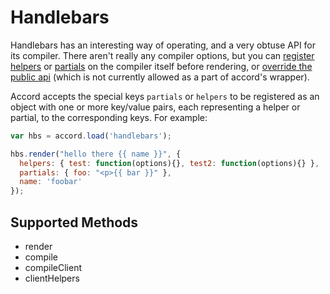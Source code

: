 # Handlebars
Handlebars has an interesting way of operating, and a very obtuse API for its compiler. There aren't really any compiler options, but you can [register helpers](https://github.com/wycats/handlebars.js/#block-helpers) or [partials](https://github.com/wycats/handlebars.js/#partials) on the compiler itself before rendering, or [override the public api](https://github.com/wycats/handlebars.js/blob/7f6ef1dd38794f12aee33c76c04f604a7651810b/lib/handlebars/compiler/javascript-compiler.js#L10) (which is not currently allowed as a part of accord's wrapper).

Accord accepts the special keys `partials` or `helpers` to be registered as an object with one or more key/value pairs, each representing a helper or partial, to the corresponding keys. For example:

```js
var hbs = accord.load('handlebars');

hbs.render("hello there {{ name }}", {
  helpers: { test: function(options){}, test2: function(options){} },
  partials: { foo: "<p>{{ bar }}" },
  name: 'foobar'
});
```

## Supported Methods
 - render
 - compile
 - compileClient
 - clientHelpers
